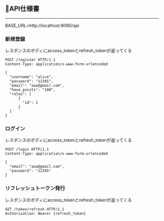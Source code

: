 ## 📄API仕様書
---
BASE_URL=http://localhost:8080/api

### 新規登録
レスポンスのボディにaccess_tokenとrefresh_tokenが返ってくる
```
POST /register HTTP/1.1
Content-Type: application/x-www-form-urlencoded

{
  "username": "alice",
  "password": "12345",
  "email": "aaa@gmail.com",
  "have_points": "100",
  "roles": [
      {
        "id": 1
      }
  ]
}
```

### ログイン
レスポンスのボディにaccess_tokenとrefresh_tokenが返ってくる
```
POST /login HTTP/1.1
Content-Type: application/x-www-form-urlencoded

{
  "email": "aaa@gmail.com",
  "password": "12345"
}
```

### リフレッシュトークン発行
レスポンスのボディにaccess_tokenとrefresh_tokenが返ってくる
```
GET /token/refresh HTTP/1.1
Authorization: Bearer {refresh_token}
```
